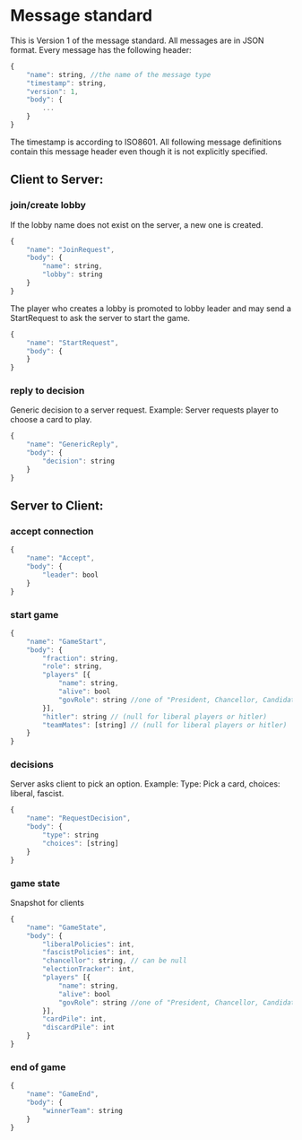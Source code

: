 # Message standard
This is Version 1 of the message standard.
All messages are in JSON format.  Every message has the following header:
```js
{
    "name": string, //the name of the message type
    "timestamp": string,
    "version": 1,
    "body": {
        ...
    }
}
```
The timestamp is according to ISO8601. All following message definitions contain this message header even though it is not explicitly specified.

## Client to Server:

### join/create lobby
If the lobby name does not exist on the server, a new one is created.
```js
{
    "name": "JoinRequest",
    "body": {
        "name": string,
        "lobby": string
    }
}
```
The player who creates a lobby is promoted to lobby leader and may send a StartRequest to ask the server to start the game.

```js
{
    "name": "StartRequest",
    "body": {
    }
}
```

### reply to decision
Generic decision to a server request. Example: Server requests player to choose a card to play.
```js
{
    "name": "GenericReply",
    "body": {
        "decision": string
    }
}
```

## Server to Client:

### accept connection

```js
{
    "name": "Accept",
    "body": {
        "leader": bool
    }
}
```

### start game

```js
{
    "name": "GameStart",
    "body": {
        "fraction": string,
        "role": string,
        "players" [{
            "name": string,
            "alive": bool
            "govRole": string //one of "President, Chancellor, Candidate or null"
        }],
        "hitler": string // (null for liberal players or hitler)
        "teamMates": [string] // (null for liberal players or hitler)
    }
}
```

### decisions
Server asks client to pick an option. Example: Type: Pick a card, choices: liberal, fascist.
```js
{
    "name": "RequestDecision",
    "body": {
        "type": string
        "choices": [string]
    }
}
```

### game state
Snapshot for clients
```js
{
    "name": "GameState",
    "body": {
        "liberalPolicies": int,
        "fascistPolicies": int,
        "chancellor": string, // can be null
        "electionTracker": int,
        "players" [{
            "name": string,
            "alive": bool
            "govRole": string //one of "President, Chancellor, Candidate or null"
        }],
        "cardPile": int,
        "discardPile": int
    }
}
```

### end of game
```js
{
    "name": "GameEnd",
    "body": {
        "winnerTeam": string
    }
}
```
